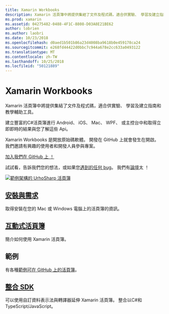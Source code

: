 ```yaml
---
title: Xamarin Workbooks
description: Xamarin 活頁簿中將提供集結了文件及程式碼，適合供實驗、 學習及建立指南和教學輔助工具。
ms.prod: xamarin
ms.assetid: 04275482-0488-4F1C-8808-D03A8E21BE62
author: lobrien
ms.author: laobri
ms.date: 10/23/2018
ms.openlocfilehash: d0aed1b501b86a23d4008ba9618b0e459178ca24
ms.sourcegitcommit: e268fd44422d0bbc7c944a678e2cc633a0493122
ms.translationtype: MT
ms.contentlocale: zh-TW
ms.lasthandoff: 10/25/2018
ms.locfileid: "50121889"
---
```

# <a name="xamarin-workbooks"></a>Xamarin Workbooks

Xamarin 活頁簿中將提供集結了文件及程式碼，適合供實驗、 學習及建立指南和教學輔助工具。

建立豐富的C#活頁簿進行 Android、 iOS、 Mac、 WPF、 或主控台中和取得立即即時的結果與您了解這些 Api。

Xamarin Workbooks 是開放原始碼軟體。 開發在 GitHub 上就會發生在開啟。 我們邀請有興趣的使用者和開發人員參與專案。

[加入我們在 GitHub 上 ！](https://github.com/Microsoft/workbooks)

試試看，告訴我們您的想法，或如果您[遇到的任何 bug](~/tools/workbooks/install.md#reporting-bugs)。 我們有[論壇](https://forums.xamarin.com/categories/inspector)太 ！

[![](images/interactive-1.0.0-urho-planet-earth-small.png "範例架構的 UrhoSharp 活頁簿")](images/interactive-1.0.0-urho-planet-earth.png#lightbox)

## <a name="installation-and-requirementsinstallmd"></a>[安裝與需求](install.md)

取得安裝在您的 Mac 或 Windows 電腦上的活頁簿的資訊。

## <a name="interactive-workbooksworkbookmd"></a>[互動式活頁簿](workbook.md)

簡介如何使用 Xamarin 活頁簿。

## <a name="samples"></a>範例

有各種[範例可在 GitHub 上的活頁簿](https://github.com/xamarin/workbooks)。

## <a name="integration-sdksdkindexmd"></a>[整合 SDK](sdk/index.md)

可以使用自訂資料表示法與轉譯器延伸 Xamarin 活頁簿。 整合以C#和 TypeScript/JavaScript。
